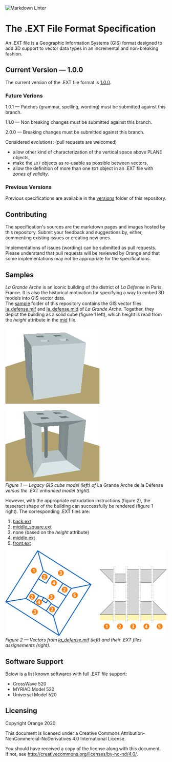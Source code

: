 ![Markdown Linter](https://github.com/Orange-OpenSource/ext_file_format/workflows/Markdown%20Linter/badge.svg)

# The .EXT File Format Specification

An .EXT file is a Geographic Information Systems (GIS) format designed to add 3D support to vector data types in an incremental and non-breaking fashion.

## Current Version — 1.0.0
The current version of the .EXT file format is [1.0.0](versions/1.0.0.md).

### Future Verions

1.0.1 — Patches (grammar, spelling, wording) must be submitted against this branch.

1.1.0 — Non breaking changes must be submitted against this branch.

2.0.0 — Breaking changes must be submitted against this branch.

Considered evolutions: (pull requests are welcomed)

- allow other kind of characterization of the vertical space above PLANE objects,
- make the `EXT` objects as re-usable as possible between vectors,
- allow the definition of more than one `EXT` object in an .EXT file with _zones of validity_.

### Previous Versions

Previous specifications are available in the [versions](versions/) folder of this repository.

## Contributing

The specification's sources are the markdown pages and images hosted by this repository.
Submit your feedback and suggestions by, either, commenting existing issues or creating new ones.

Implementations of issues (wording) can be submitted as pull requests.
Please understand that pull requests will be reviewed by Orange and that some implementations may not be appropriate for the specifications.

## Samples

_La Grande Arche_ is an iconic building of the district of _La Défense_ in Paris, France.
It is also the historical motivation for specifying a way to embed 3D models into GIS vector data.  
The [sample](sample) folder of this repository contains the GIS vector files [la_defense.mif](sample/la_defense.mif) and [la_defense.mid](sample/la_defense.mid) of _La Grande Arche_.
Together, they depict the building as a solid cube (figure 1 left), which height is read from the _height_ attribute in the [mid](sample/la_defense.mid) file.

![](sample/2.5dBuilding.png) ![](sample/3dBuilding.png)  
*Figure 1 — Legacy GIS cube model (left) of* La Grande Arche de la Défense *versus the .EXT enhanced model (right).*

However, with the appropriate extrudation instructions (figure 2), the tesseract shape of the building can successfully be rendered (figure 1 right).
The corresponding .EXT files are:

1. [back.ext](sample/back.ext)
2. [middle_square.ext](sample/middle_square.ext)
3. none (based on the _height_ attribute)
4. [middle.ext](sample/middle.ext)
5. [front.ext](sample/front.ext)

![](sample/assignments.svg)  
*Figure 2 — Vectors from [la_defense.mif](sample/la_defense.mif) (left) and their .EXT files assignements (right).*

## Software Support
Below is a list known softwares with full .EXT file support:

- CrossWave 520
- MYRIAD Model 520
- Universal Model 520

## Licensing
Copyright Orange 2020

This document is licensed under a Creative Commons Attribution-NonCommercial-NoDerivatives 4.0 International License.

You should have received a copy of the license along with this document.  
If not, see <http://creativecommons.org/licenses/by-nc-nd/4.0/>.